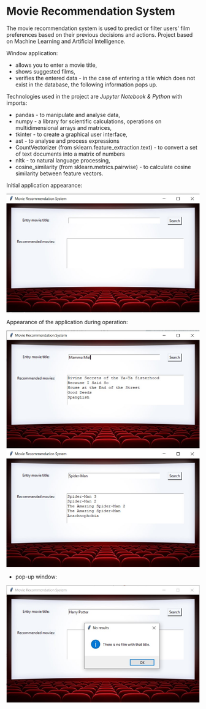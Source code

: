 # Movie Recommendation System

The movie recommendation system is used to predict or filter users' film preferences based on their previous decisions and actions. 
Project based on Machine Learning and Artificial Intelligence.

Window application:
- allows you to enter a movie title,
- shows suggested films,
- verifies the entered data - in the case of entering a title which does not exist in the database, the following information pops up.

Technologies used in the project are *Jupyter Notebook & Python* with imports:
- pandas - to manipulate and analyse data,
- numpy - a library for scientific calculations, operations on multidimensional arrays and matrices,
- tkinter - to create a graphical user interface,
- ast - to analyse and process expressions
- CountVectorizer (from sklearn.feature_extraction.text) - to convert a set of text documents into a matrix of numbers
- nltk - to natural language processing,
- cosine_similarity (from sklearn.metrics.pairwise) - to calculate cosine similarity between feature vectors.

Initial application appearance:

![1](https://github.com/weronikaabednarz/Movie-Recommendation-System/blob/main/images/empty_form.jpg)

Appearance of the application during operation:

![2](https://github.com/weronikaabednarz/Movie-Recommendation-System/blob/main/images/first_recommendation.jpg)
![3](https://github.com/weronikaabednarz/Movie-Recommendation-System/blob/main/images/second_recommendation.jpg)

- pop-up window:

![4](https://github.com/weronikaabednarz/Movie-Recommendation-System/blob/main/images/incorrect_input.jpg)

